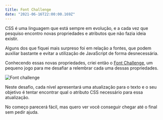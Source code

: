 ```yaml
---
title: Font Challenge
date: "2021-06-16T22:00:00.169Z"
---
```


CSS é uma linguagem que está sempre em evolução, e a cada vez que pesquiso encontro novas propriedades e atributos que não fazia ideia existir.

Alguns dos que fiquei mais surpreso foi em relação a fontes, que podem auxiliar bastante e evitar a utilização de JavaScript de forma desnecessária.

Conhecendo essas novas propriedades, criei então o [Font Challenge](https://font-challenge.cgreinhold.dev/), um pequeno jogo para me desafiar a relembrar cada uma dessas propriedades.

![Font challenge](/images/challenge.PNG)

Neste desafio, cada nível apresentará uma atualização para o texto e o seu objetivo é tentar encontrar qual o atributo CSS necessário para essa atualização.

No começo parecerá fácil, mas quero ver você conseguir chegar até o final sem pedir ajuda.